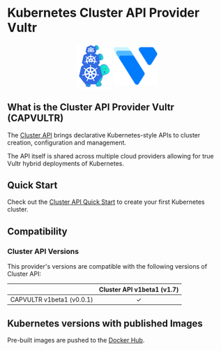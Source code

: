 # Kubernetes Cluster API Provider Vultr

<p align="center">
<img src="https://raw.githubusercontent.com/kubernetes-sigs/cluster-api/main/docs/book/src/images/introduction.svg"  width="80" style="vertical-align: middle;">
<img src="./docs/vultr.svg" width="100" style="vertical-align: middle;">
</p>
<p align="center">

## What is the Cluster API Provider Vultr (CAPVULTR)

The [Cluster API](https://github.com/kubernetes-sigs/cluster-api) brings declarative Kubernetes-style APIs to cluster creation, configuration and management.

The API itself is shared across multiple cloud providers allowing for true Vultr hybrid deployments of Kubernetes.


## Quick Start

Check out the [Cluster API Quick Start](docs/getting-started.md) to create your first Kubernetes cluster.

## Compatibility

### Cluster API Versions

This provider's versions are compatible with the following versions of Cluster API:

|                          | Cluster API v1beta1 (v1.7) |
|--------------------------|:--------------------------:|
| CAPVULTR v1beta1 (v0.0.1)  |             ✓              |


## Kubernetes versions with published Images

Pre-built images are pushed to the [Docker Hub](https://hub.docker.com/u/vultr/cluster-api-provider-vultr). 
